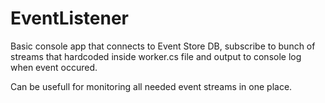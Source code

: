 # EventListener
Basic console app that connects to Event Store DB, subscribe to bunch of streams that hardcoded inside worker.cs file and output to console log when event occured.

Can be usefull for monitoring all needed event streams in one place.
